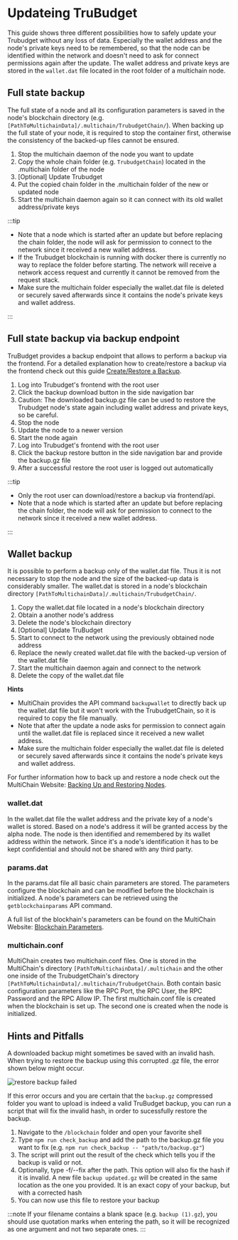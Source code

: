 # Updateing TruBudget

This guide shows three different possibilities how to safely update your Trubudget without any loss of data. Especially the wallet address and the node's private keys need to be remembered, so that the node can be identified within the network and doesn't need to ask for connect permissions again after the update. The wallet address and private keys are stored in the `wallet.dat` file located in the root folder of a multichain node.

## Full state backup

The full state of a node and all its configuration parameters is saved in the node's blockchain directory (e.g. `[PathToMultichainData]/.multichain/TrubudgetChain/`). When backing up the full state of your node, it is required to stop the container first, otherwise the consistency of the backed-up files cannot be ensured.

1. Stop the multichain daemon of the node you want to update
1. Copy the whole chain folder (e.g. `TrubudgetChain`) located in the .multichain folder of the node
1. [Optional] Update Trubudget
1. Put the copied chain folder in the .multichain folder of the new or updated node
1. Start the multichain daemon again so it can connect with its old wallet address/private keys

:::tip

- Note that a node which is started after an update but before replacing the chain folder, the node will ask for permission to connect to the network since it received a new wallet address.
- If the Trubudget blockchain is running with docker there is currently no way to replace the folder before starting. The network will receive a network access request and currently it cannot be removed from the request stack.
- Make sure the multichain folder especially the wallet.dat file is deleted or securely saved afterwards since it contains the node's private keys and wallet address.

:::

## Full state backup via backup endpoint

TruBudget provides a backup endpoint that allows to perform a backup via the frontend. For a detailed explanation how to create/restore a backup via the frontend check out this guide [Create/Restore a Backup](../user-guide/backup.md).

1. Log into Trubudget's frontend with the root user
1. Click the backup download button in the side navigation bar
1. Caution: The downloaded backup.gz file can be used to restore the Trubudget node's state again including wallet address and private keys, so be careful.
1. Stop the node
1. Update the node to a newer version
1. Start the node again
1. Log into Trubudget's frontend with the root user
1. Click the backup restore button in the side navigation bar and provide the backup.gz file
1. After a successful restore the root user is logged out automatically

:::tip

- Only the root user can download/restore a backup via frontend/api.
- Note that a node which is started after an update but before replacing the chain folder, the node will ask for permission to connect to the network since it received a new wallet address.

:::

<!-- ![trubudget version](../../wiki/uploads/Screenshots/version.jpg) -->

## Wallet backup

It is possible to perform a backup only of the wallet.dat file. Thus it is not necessary to stop the node and the size of the backed-up data is considerably smaller. The wallet.dat is stored in a node's blockchain directory `[PathToMultichainData]/.multichain/TrubudgetChain/`.

1. Copy the wallet.dat file located in a node's blockchain directory
1. Obtain a another node's address
1. Delete the node's blockchain directory
1. [Optional] Update TruBudget
1. Start to connect to the network using the previously obtained node address
1. Replace the newly created wallet.dat file with the backed-up version of the wallet.dat file
1. Start the multichain daemon again and connect to the network
1. Delete the copy of the wallet.dat file

**Hints**

- MultiChain provides the API command `backupwallet` to directly back up the wallet.dat file but it won't work with the TrubudgetChain, so it is required to copy the file manually.
- Note that after the update a node asks for permission to connect again until the wallet.dat file is replaced since it received a new wallet address.
- Make sure the multichain folder especially the wallet.dat file is deleted or securely saved afterwards since it contains the node's private keys and wallet address.

For further information how to back up and restore a node check out the MultiChain Website: [Backing Up and Restoring Nodes](https://www.multichain.com/developers/backing-up-restoring-nodes/).

### wallet.dat

In the wallet.dat file the wallet address and the private key of a node's wallet is stored. Based on a node's address it will be granted access by the alpha node. The node is then identified and remembered by its wallet address within the network. Since it's a node's identification it has to be kept confidential and should not be shared with any third party.

### params.dat

In the params.dat file all basic chain parameters are stored. The parameters configure the blockchain and can be modified before the blockchain is initialized. A node's parameters can be retrieved using the `getblockchainparams` API command.

A full list of the blockhain's parameters can be found on the MultiChain Website: [Blockchain Parameters](https://www.multichain.com/developers/blockchain-parameters/).

### multichain.conf

MultiChain creates two multichain.conf files. One is stored in the MultiChain's directory `[PathToMultichainData]/.multichain` and the other one inside of the TrubudgetChain's directory `[PathToMultichainData]/.multichain/TrubudgetChain`. Both contain basic configuration parameters like the RPC Port, the RPC User, the RPC Password and the RPC Allow IP. The first multichain.conf file is created when the blockchain is set up. The second one is created when the node is initialized.

## Hints and Pitfalls

A downloaded backup might sometimes be saved with an invalid hash. When trying to restore the backup using this corrupted .gz file, the error shown below might occur.

![restore backup failed](./img/failed_restore_error.jpeg)

If this error occurs and you are certain that the `backup.gz` compressed folder you want to upload is indeed a valid TruBudget backup, you can run a script that will fix the invalid hash, in order to sucessfully restore the backup.

1. Navigate to the `/blockchain` folder and open your favorite shell
1. Type `npm run check_backup` and add the path to the backup.gz file you want to fix (e.g. `npm run check_backup -- "path/to/backup.gz"`)
1. The script will print out the result of the check which tells you if the backup is valid or not.
1. Optionally, type -f/--fix after the path. This option will also fix the hash if it is invalid. A new file `backup updated.gz` will be created in the same location as the one you provided. It is an exact copy of your backup, but with a corrected hash
1. You can now use this file to restore your backup

:::note
If your filename contains a blank space (e.g. `backup (1).gz`), you should use quotation marks when entering the path, so it will be recognized as one argument and not two separate ones.
:::
